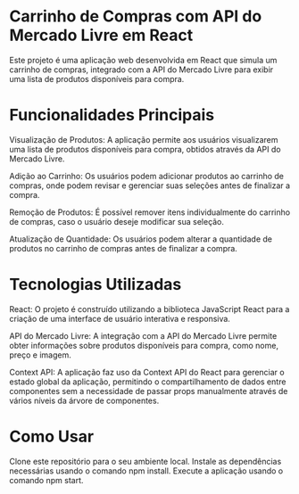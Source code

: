 # Carrinho de Compras com API do Mercado Livre em React
Este projeto é uma aplicação web desenvolvida em React que simula um carrinho de compras, integrado com a API do Mercado Livre para exibir uma lista de produtos disponíveis para compra.

# Funcionalidades Principais
Visualização de Produtos: A aplicação permite aos usuários visualizarem uma lista de produtos disponíveis para compra, obtidos através da API do Mercado Livre.

Adição ao Carrinho: Os usuários podem adicionar produtos ao carrinho de compras, onde podem revisar e gerenciar suas seleções antes de finalizar a compra.

Remoção de Produtos: É possível remover itens individualmente do carrinho de compras, caso o usuário deseje modificar sua seleção.

Atualização de Quantidade: Os usuários podem alterar a quantidade de produtos no carrinho de compras antes de finalizar a compra.

# Tecnologias Utilizadas
React: O projeto é construído utilizando a biblioteca JavaScript React para a criação de uma interface de usuário interativa e responsiva.

API do Mercado Livre: A integração com a API do Mercado Livre permite obter informações sobre produtos disponíveis para compra, como nome, preço e imagem.

Context API: A aplicação faz uso da Context API do React para gerenciar o estado global da aplicação, permitindo o compartilhamento de dados entre componentes sem a necessidade de passar props manualmente através de vários níveis da árvore de componentes.

# Como Usar
Clone este repositório para o seu ambiente local.
Instale as dependências necessárias usando o comando npm install.
Execute a aplicação usando o comando npm start.